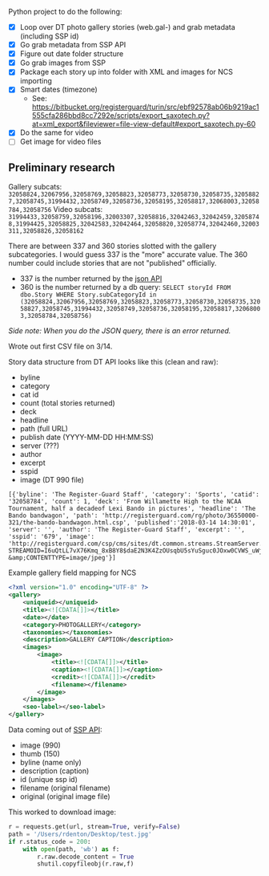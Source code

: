 Python project to do the following:

* [x] Loop over DT photo gallery stories (web.gal-) and grab metadata (including SSP id)
* [x] Go grab metadata from SSP API
* [x] Figure out date folder structure
* [x] Go grab images from SSP
* [x] Package each story up into folder with XML and images for NCS importing
* [x] Smart dates (timezone)
  * See: https://bitbucket.org/registerguard/turin/src/ebf92578ab06b9219ac1555cfa286bbd8cc7292e/scripts/export_saxotech.py?at=xml_export&fileviewer=file-view-default#export_saxotech.py-60
* [x] Do the same for video
* [ ] Get image for video files

## Preliminary research

Gallery subcats: `32058824,32067956,32058769,32058823,32058773,32058730,32058735,32058827,32058745,31994432,32058749,32058736,32058195,32058817,32068003,32058784,32058756`
Video subcats: `31994433,32058759,32058196,32003307,32058816,32042463,32042459,32058748,31994425,32058825,32042583,32042464,32058820,32058774,32042460,32003311,32058826,32058162`


There are between 337 and 360 stories slotted with the gallery subcategories. I would guess 337 is the "more" accurate value. The 360 number could include stories that are not "published" officially.

* 337 is the number returned by the [json API](http://registerguard.com/csp/cms/sites/rg/feeds/json.csp?items=400&subcats=32058824,32067956,32058769,32058823,32058773,32058730,32058735,32058827,32058745,31994432,32058749,32058736,32058195,32058817,32068003,32058784,32058756#)
* 360 is the number returned by a db query: `SELECT storyId FROM dbo.Story WHERE Story.subCategoryId in (32058824,32067956,32058769,32058823,32058773,32058730,32058735,32058827,32058745,31994432,32058749,32058736,32058195,32058817,32068003,32058784,32058756)`

*Side note: When you do the JSON query, there is an error returned.*

Wrote out first CSV file on 3/14. 

Story data structure from DT API looks like this (clean and raw):

* byline
* category
* cat id
* count (total stories returned)
* deck
* headline
* path (full URL)
* publish date (YYYY-MM-DD HH:MM:SS)
* server (???)
* author
* excerpt
* sspid
* image (DT 990 file)

```
[{'byline': 'The Register-Guard Staff', 'category': 'Sports', 'catid': '32058784', 'count': 1, 'deck': 'From Willamette High to the NCAA Tournament, half a decadeof Lexi Bando in pictures', 'headline': 'The Bando bandwagon', 'path': 'http://registerguard.com/rg/photo/36550000-321/the-bando-bandwagon.html.csp', 'published':'2018-03-14 14:30:01', 'server': '', 'author': 'The Register-Guard Staff', 'excerpt': '', 'sspid': '679', 'image': 'http://registerguard.com/csp/cms/sites/dt.common.streams.StreamServer.cls?STREAMOID=I6uQtLL7vX76Kmq_8xB8Y8$daE2N3K4ZzOUsqbU5sYuSguc0JOxw0CVWS_uWjGHFWCsjLu883Ygn4B49Lvm9bPe2QeMKQdVeZmXF$9l$4uCZ8QDXhaHEp3rvzXRJFdy0KqPHLoMevcTLo3h8xh70Y6N_U_CryOsw6FTOdKL_jpQ-&amp;CONTENTTYPE=image/jpeg'}]
```

Example gallery field mapping for NCS
```xml
<?xml version="1.0" encoding="UTF-8" ?>
<gallery>
	<uniqueid></uniqueid>
	<title><![CDATA[]]></title>
	<date></date>
    <category>PHOTOGALLERY</category>
	<taxonomies></taxonomies>
	<description>GALLERY CAPTION</description>
	<images>
        <image>
            <title><![CDATA[]]></title>
            <caption><![CDATA[]]></caption>
            <credit><![CDATA[]]></credit>
            <filename></filename>
        </image>
	</images>
	<seo-label></seo-label>
</gallery>
```

Data coming out of [SSP API](http://slideshow.registerguard.com/slideshowpro/api/ncs/index.php?id=404):

* image (990)
* thumb (150)
* byline (name only)
* description (caption)
* id (unique ssp id)
* filename (original filename)
* original (original image file)


This worked to download image:

```python
r = requests.get(url, stream=True, verify=False)
path = '/Users/rdenton/Desktop/test.jpg'
if r.status_code = 200:
	with open(path, 'wb') as f:
	    r.raw.decode_content = True
	    shutil.copyfileobj(r.raw,f)
```